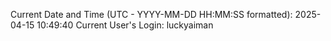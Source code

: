 Current Date and Time (UTC - YYYY-MM-DD HH:MM:SS formatted): 2025-04-15 10:49:40
Current User's Login: luckyaiman
